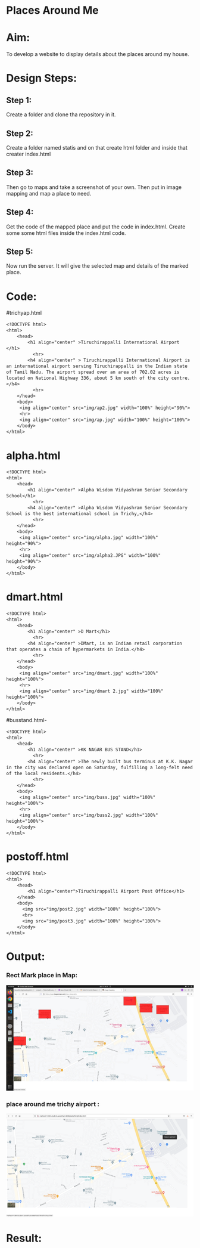 # Places Around Me
# Aim:
To develop a website to display details about the places around my house.

# Design Steps:
## Step 1:
Create a folder and clone tha repository in it.
## Step 2:
Create a folder named statis and on that create html folder and inside that creater
index.html
## Step 3:
Then go to maps and take a screenshot of your own. Then put in image mapping
and map a place to need.
## Step 4:
Get the code of the mapped place and put the code in index.html. Create some some
html files inside the index.html code.
## Step 5:
Now run the server. It will give the selected map and details of the marked place.
# Code:
#trichyap.html
```
<!DOCTYPE html>
<html>
    <head>
        <h1 align="center" >Tiruchirappalli International Airport </h1>
          <hr>
        <h4 align="center" > Tiruchirappalli International Airport is an international airport serving Tiruchirappalli in the Indian state of Tamil Nadu. The airport spread over an area of 702.02 acres is located on National Highway 336, about 5 km south of the city centre.</h4>
          <hr>
    </head>
    <body>
     <img align="center" src="img/ap2.jpg" width="100%" height="90%">
     <hr>
     <img align="center" src="img/ap.jpg" width="100%" height="100%">   
    </body>
</html>
```
# alpha.html
```
<!DOCTYPE html>
<html>
    <head>
        <h1 align="center" >Alpha Wisdom Vidyashram Senior Secondary School</h1>
          <hr>
        <h4 align="center" >Alpha Wisdom Vidyashram Senior Secondary School is the best international school in Trichy,</h4>
          <hr>
    </head>
    <body>
     <img align="center" src="img/alpha.jpg" width="100%" height="90%">
     <hr>
     <img align="center" src="img/alpha2.JPG" width="100%" height="90%">   
    </body>
</html>
```
# dmart.html
```
<!DOCTYPE html>
<html>
    <head>
        <h1 align="center" >D Mart</h1>
          <hr>
        <h4 align="center" >DMart, is an Indian retail corporation that operates a chain of hypermarkets in India.</h4>
          <hr>
    </head>
    <body>
     <img align="center" src="img/dmart.jpg" width="100%" height="100%">
     <hr>
     <img align="center" src="img/dmart 2.jpg" width="100%" height="100%">   
    </body>
</html>
```
#busstand.html-
```
<!DOCTYPE html>
<html>
    <head>
        <h1 align="center" >KK NAGAR BUS STAND</h1>
          <hr>
        <h4 align="center" >The newly built bus terminus at K.K. Nagar in the city was declared open on Saturday, fulfilling a long-felt need of the local residents.</h4>
          <hr>
    </head>
    <body>
     <img align="center" src="img/buss.jpg" width="100%" height="100%">
     <hr>
     <img align="center" src="img/buss2.jpg" width="100%" height="100%">   
    </body>
</html>
```
# postoff.html
```
<!DOCTYPE html>
<html>
    <head>
        <h1 align="center">Tiruchirappalli Airport Post Office</h1>
    </head>
    <body>
      <img src="img/post2.jpg" width="100%" height="100%">
      <br>
      <img src="img/post3.jpg" width="100%" height="100%">
    </body>
</html>
```
# Output:
### Rect Mark place in Map:

![Rect Mark place in Map](./img2/map.jpeg)

### place around me trichy airport :

![place around me trichy airport](./img2/apot1.png)




# Result:


